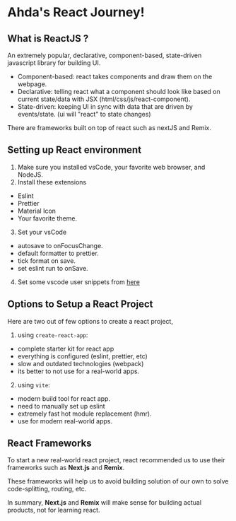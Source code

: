 # Ahda's React Journey!

## What is ReactJS ?

An extremely popular, declarative, component-based, state-driven javascript library for building UI.

- Component-based: react takes components and draw them on the webpage.
- Declarative: telling react what a component should look like based on current state/data with JSX (html/css/js/react-component).
- State-driven: keeping UI in sync with data that are driven by events/state. (ui will "react" to state changes)

There are frameworks built on top of react such as nextJS and Remix.

## Setting up React environment

1. Make sure you installed vsCode, your favorite web browser, and NodeJS.
2. Install these extensions

- Eslint
- Prettier
- Material Icon
- Your favorite theme.

3. Set your vsCode

- autosave to onFocusChange.
- default formatter to prettier.
- tick format on save.
- set eslint run to onSave.

4. Set some vscode user snippets from [here](https://github.com/jonasschmedtmann/ultimate-react-course/blob/main/00-setup/snippets.json)

## Options to Setup a React Project

Here are two out of few options to create a react project,

1. using `create-react-app`:

- complete starter kit for react app
- everything is configured (eslint, prettier, etc)
- slow and outdated technologies (webpack)
- its better to not use for a real-world apps.

2. using `vite`:

- modern build tool for react app.
- need to manually set up eslint
- extremely fast hot module replacement (hmr).
- use for modern real-world apps.

## React Frameworks

To start a new real-world react project, react recommended us to use their frameworks such as **Next.js** and **Remix**.

These frameworks will help us to avoid building solution of our own to solve code-splitting, routing, etc.

In summary, **Next.js** and **Remix** will make sense for building actual products, not for learning react.
